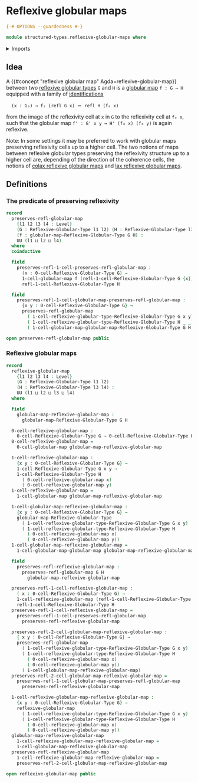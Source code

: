 # Reflexive globular maps

```agda
{-# OPTIONS --guardedness #-}

module structured-types.reflexive-globular-maps where
```

<details><summary>Imports</summary>

```agda
open import foundation.identity-types
open import foundation.universe-levels

open import structured-types.globular-maps
open import structured-types.reflexive-globular-types
```

</details>

## Idea

A {{#concept "reflexive globular map" Agda=reflexive-globular-map}} between two
[reflexive globular types](structured-types.reflexive-globular-types.md) `G` and
`H` is a [globular map](structured-types.globular-maps.md) `f : G → H` equipped
with a family of [identifications](foundation-core.identity-types.md)

```text
  (x : G₀) → f₁ (refl G x) ＝ refl H (f₀ x)
```

from the image of the reflexivity cell at `x` in `G` to the reflexivity cell at
`f₀ x`, such that the globular map `f' : G' x y → H' (f₀ x) (f₀ y)` is again
reflexive.

Note: In some settings it may be preferred to work with globular maps preserving
reflexivity cells up to a higher cell. The two notions of maps between reflexive
globular types preserving the reflexivity structure up to a higher cell are,
depending of the direction of the coherence cells, the notions of
[colax reflexive globular maps](structured-types.colax-reflexive-globular-maps.md)
and
[lax reflexive globular maps](structured-types.lax-reflexive-globular-maps.md).

## Definitions

### The predicate of preserving reflexivity

```agda
record
  preserves-refl-globular-map
    {l1 l2 l3 l4 : Level}
    (G : Reflexive-Globular-Type l1 l2) (H : Reflexive-Globular-Type l3 l4)
    (f : globular-map-Reflexive-Globular-Type G H) :
    UU (l1 ⊔ l2 ⊔ l4)
  where
  coinductive

  field
    preserves-refl-1-cell-preserves-refl-globular-map :
      (x : 0-cell-Reflexive-Globular-Type G) →
      1-cell-globular-map f (refl-1-cell-Reflexive-Globular-Type G {x}) ＝
      refl-1-cell-Reflexive-Globular-Type H

  field
    preserves-refl-1-cell-globular-map-preserves-refl-globular-map :
      {x y : 0-cell-Reflexive-Globular-Type G} →
      preserves-refl-globular-map
        ( 1-cell-reflexive-globular-type-Reflexive-Globular-Type G x y)
        ( 1-cell-reflexive-globular-type-Reflexive-Globular-Type H _ _)
        ( 1-cell-globular-map-globular-map-Reflexive-Globular-Type G H f)

open preserves-refl-globular-map public
```

### Reflexive globular maps

```agda
record
  reflexive-globular-map
    {l1 l2 l3 l4 : Level}
    (G : Reflexive-Globular-Type l1 l2)
    (H : Reflexive-Globular-Type l3 l4) :
    UU (l1 ⊔ l2 ⊔ l3 ⊔ l4)
  where

  field
    globular-map-reflexive-globular-map :
      globular-map-Reflexive-Globular-Type G H

  0-cell-reflexive-globular-map :
    0-cell-Reflexive-Globular-Type G → 0-cell-Reflexive-Globular-Type H
  0-cell-reflexive-globular-map =
    0-cell-globular-map globular-map-reflexive-globular-map

  1-cell-reflexive-globular-map :
    {x y : 0-cell-Reflexive-Globular-Type G} →
    1-cell-Reflexive-Globular-Type G x y →
    1-cell-Reflexive-Globular-Type H
      ( 0-cell-reflexive-globular-map x)
      ( 0-cell-reflexive-globular-map y)
  1-cell-reflexive-globular-map =
    1-cell-globular-map globular-map-reflexive-globular-map

  1-cell-globular-map-reflexive-globular-map :
    {x y : 0-cell-Reflexive-Globular-Type G} →
    globular-map-Reflexive-Globular-Type
      ( 1-cell-reflexive-globular-type-Reflexive-Globular-Type G x y)
      ( 1-cell-reflexive-globular-type-Reflexive-Globular-Type H
        ( 0-cell-reflexive-globular-map x)
        ( 0-cell-reflexive-globular-map y))
  1-cell-globular-map-reflexive-globular-map =
    1-cell-globular-map-globular-map globular-map-reflexive-globular-map

  field
    preserves-refl-reflexive-globular-map :
      preserves-refl-globular-map G H
        globular-map-reflexive-globular-map

  preserves-refl-1-cell-reflexive-globular-map :
    ( x : 0-cell-Reflexive-Globular-Type G) →
    1-cell-reflexive-globular-map (refl-1-cell-Reflexive-Globular-Type G {x}) ＝
    refl-1-cell-Reflexive-Globular-Type H
  preserves-refl-1-cell-reflexive-globular-map =
    preserves-refl-1-cell-preserves-refl-globular-map
      preserves-refl-reflexive-globular-map

  preserves-refl-2-cell-globular-map-reflexive-globular-map :
    { x y : 0-cell-Reflexive-Globular-Type G} →
    preserves-refl-globular-map
      ( 1-cell-reflexive-globular-type-Reflexive-Globular-Type G x y)
      ( 1-cell-reflexive-globular-type-Reflexive-Globular-Type H
        ( 0-cell-reflexive-globular-map x)
        ( 0-cell-reflexive-globular-map y))
      ( 1-cell-globular-map-reflexive-globular-map)
  preserves-refl-2-cell-globular-map-reflexive-globular-map =
    preserves-refl-1-cell-globular-map-preserves-refl-globular-map
      preserves-refl-reflexive-globular-map

  1-cell-reflexive-globular-map-reflexive-globular-map :
    {x y : 0-cell-Reflexive-Globular-Type G} →
    reflexive-globular-map
      ( 1-cell-reflexive-globular-type-Reflexive-Globular-Type G x y)
      ( 1-cell-reflexive-globular-type-Reflexive-Globular-Type H
        ( 0-cell-reflexive-globular-map x)
        ( 0-cell-reflexive-globular-map y))
  globular-map-reflexive-globular-map
    1-cell-reflexive-globular-map-reflexive-globular-map =
    1-cell-globular-map-reflexive-globular-map
  preserves-refl-reflexive-globular-map
    1-cell-reflexive-globular-map-reflexive-globular-map =
    preserves-refl-2-cell-globular-map-reflexive-globular-map

open reflexive-globular-map public
```
